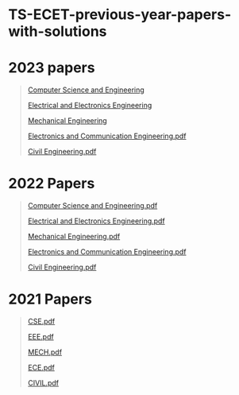 # TS-ECET-previous-year-papers-with-solutions
#
# 2023 papers
 >[Computer Science and Engineering](https://github.com/user-attachments/files/18276121/Computer.Science.and.Engineering.pdf)
>
 >[Electrical and Electronics Engineering](https://github.com/user-attachments/files/18276127/Electrical.and.Electronics.Engineering.pdf)
>
 >[Mechanical Engineering](https://github.com/user-attachments/files/18276132/Mechanical.Engineering.pdf)
>
 >[Electronics and Communication Engineering.pdf](https://github.com/user-attachments/files/18276134/Electronics.and.Communication.Engineering.pdf)
>
 >[Civil Engineering.pdf](https://github.com/user-attachments/files/18276138/Civil.Engineering.pdf)
#
# 2022 Papers
 >[Computer Science and Engineering.pdf](https://github.com/user-attachments/files/18276164/Computer.Science.and.Engineering.pdf)
>
 >[Electrical and Electronics Engineering.pdf](https://github.com/user-attachments/files/18276167/Electrical.and.Electronics.Engineering.pdf)
>
 >[Mechanical Engineering.pdf](https://github.com/user-attachments/files/18276170/Mechanical.Engineering.pdf)
>
 >[Electronics and Communication Engineering.pdf](https://github.com/user-attachments/files/18276173/Electronics.and.Communication.Engineering.pdf)
>
 >[Civil Engineering.pdf](https://github.com/user-attachments/files/18276175/Civil.Engineering.pdf)
#
# 2021 Papers 
>[CSE.pdf](https://github.com/user-attachments/files/18276208/CSE.pdf)
>
>[EEE.pdf](https://github.com/user-attachments/files/18276210/EEE.pdf)
>
>[MECH.pdf](https://github.com/user-attachments/files/18276214/MECH.pdf)
>
>[ECE.pdf](https://github.com/user-attachments/files/18276217/ECE.pdf)
>
>[CIVIL.pdf](https://github.com/user-attachments/files/18276223/CIVIL.pdf)
#

